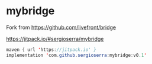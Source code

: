 # mybridge
Fork from https://github.com/livefront/bridge

https://jitpack.io/#sergioserra/mybridge

```java
maven { url 'https://jitpack.io' }
implementation 'com.github.sergioserra:mybridge:v0.1'
```
